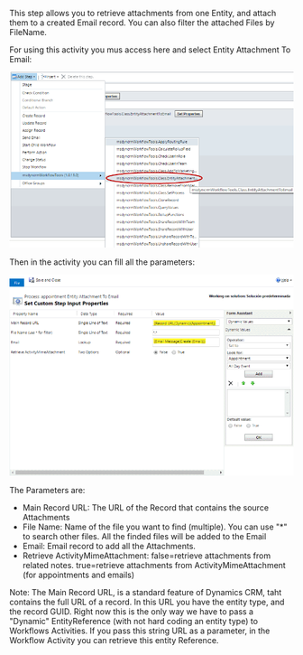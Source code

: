 This step allows you to retrieve attachments from one Entity, and attach them to a created Email record.
You can also filter the attached Files by FileName.

For using this activity you mus access here and select Entity Attachment To Email:

![](Entity%20Attachment%20To%20Email_wf1.gif)

Then in the activity you can fill all the parameters:

![](EntityAttachmentToEmail2.gif)

The Parameters are:
* Main Record URL: The URL of the Record that contains the source Attachments
* File Name: Name of the file you want to find (multiple). You can use "*" to search other files. All the finded files will be added to the Email
* Email: Email record to add all the Attachments. 
* Retrieve ActivityMimeAttachment: false=retrieve attachments from related notes. true=retrieve attachments from ActivityMimeAttachment (for appointments and emails)


Note: The Main Record URL, is a standard feature of Dynamics CRM, taht contains the full URL of a record. In this URL you have the entity type, and the record GUID. Right now this is the only way we have to pass a "Dynamic" EntityReference (with not hard coding an entity type) to Workflows Activities. If you pass this string URL as a parameter, in the Workflow Activity you can retrieve this entity Reference.
